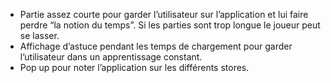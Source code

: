 
- Partie assez courte pour garder l’utilisateur sur l’application et lui faire perdre “la notion du temps”. Si les parties sont trop longue le joueur peut se lasser. 
- Affichage d’astuce pendant les temps de chargement pour garder l’utilisateur dans un apprentissage constant.
- Pop up pour noter l’application sur les différents stores.
